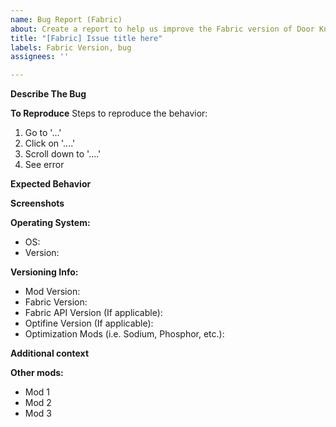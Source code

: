 ```yaml
---
name: Bug Report (Fabric)
about: Create a report to help us improve the Fabric version of Door Knocker.
title: "[Fabric] Issue title here"
labels: Fabric Version, bug
assignees: ''

---
```


**Describe The Bug**
<!--A clear and concise description of what the bug is.-->


**To Reproduce**
Steps to reproduce the behavior:
1. Go to '...'
2. Click on '....'
3. Scroll down to '....'
4. See error

**Expected Behavior**
<!--A clear and concise description of what you expected to happen.-->


**Screenshots**
<!--If applicable, add screenshots to help explain your problem.-->


**Operating System:**
 - OS: 
 - Version: 

**Versioning Info:**
 - Mod Version: 
 - Fabric Version: 
 - Fabric API Version (If applicable): 
 - Optifine Version (If applicable): 
- Optimization Mods (i.e. Sodium, Phosphor, etc.): 

**Additional context**
<!--Add any other context about the problem here.-->


**Other mods:**
<!--Please list all additional mods you are using below-->
 - Mod 1
 - Mod 2
 - Mod 3
